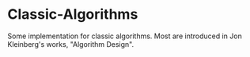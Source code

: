 # Classic-Algorithms
Some implementation for classic algorithms. Most are introduced in Jon Kleinberg's works, "Algorithm Design".
